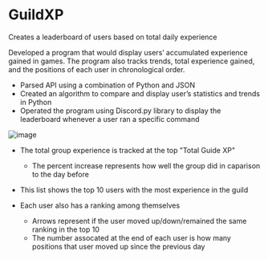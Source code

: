 # GuildXP
Creates a leaderboard of users based on total daily experience

Developed a program that would display users’ accumulated experience gained in games. The program also tracks trends, total experience gained, and the positions of each user in chronological order.

- Parsed API using a combination of Python and JSON
- Created an algorithm to compare and display user’s statistics and trends in Python
- Operated the program using Discord.py library to display the leaderboard whenever a user ran a specific command

![image](https://imgur.com/oIdK2F1.png)

- The total group experience is tracked at the top "Total Guide XP"
  - The percent increase represents how well the group did in caparison to the day before

- This list shows the top 10 users with the most experience in the guild
- Each user also has a ranking among themselves
  - Arrows represent if the user moved up/down/remained the same ranking in the top 10
  - The number assocated at the end of each user is how many positions that user moved up since the previous day
